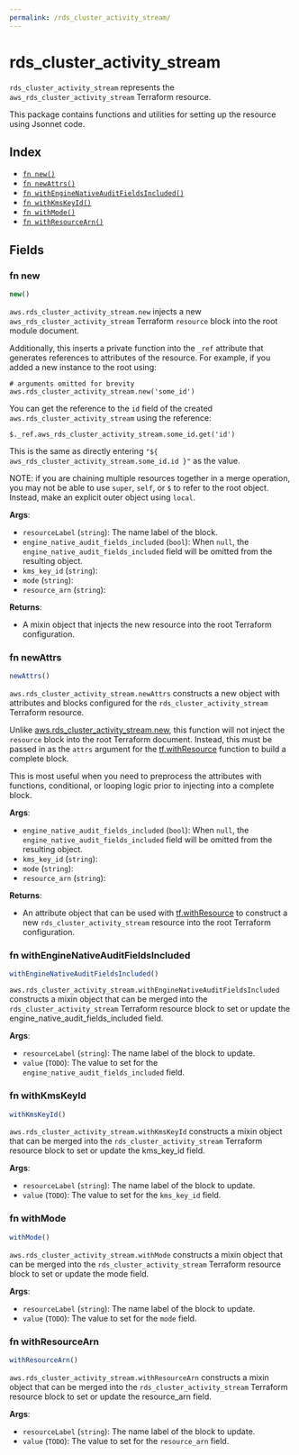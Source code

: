 ```yaml
---
permalink: /rds_cluster_activity_stream/
---
```


# rds_cluster_activity_stream

`rds_cluster_activity_stream` represents the `aws_rds_cluster_activity_stream` Terraform resource.



This package contains functions and utilities for setting up the resource using Jsonnet code.


## Index

* [`fn new()`](#fn-new)
* [`fn newAttrs()`](#fn-newattrs)
* [`fn withEngineNativeAuditFieldsIncluded()`](#fn-withenginenativeauditfieldsincluded)
* [`fn withKmsKeyId()`](#fn-withkmskeyid)
* [`fn withMode()`](#fn-withmode)
* [`fn withResourceArn()`](#fn-withresourcearn)

## Fields

### fn new

```ts
new()
```


`aws.rds_cluster_activity_stream.new` injects a new `aws_rds_cluster_activity_stream` Terraform `resource`
block into the root module document.

Additionally, this inserts a private function into the `_ref` attribute that generates references to attributes of the
resource. For example, if you added a new instance to the root using:

    # arguments omitted for brevity
    aws.rds_cluster_activity_stream.new('some_id')

You can get the reference to the `id` field of the created `aws.rds_cluster_activity_stream` using the reference:

    $._ref.aws_rds_cluster_activity_stream.some_id.get('id')

This is the same as directly entering `"${ aws_rds_cluster_activity_stream.some_id.id }"` as the value.

NOTE: if you are chaining multiple resources together in a merge operation, you may not be able to use `super`, `self`,
or `$` to refer to the root object. Instead, make an explicit outer object using `local`.

**Args**:
  - `resourceLabel` (`string`): The name label of the block.
  - `engine_native_audit_fields_included` (`bool`):  When `null`, the `engine_native_audit_fields_included` field will be omitted from the resulting object.
  - `kms_key_id` (`string`): 
  - `mode` (`string`): 
  - `resource_arn` (`string`): 

**Returns**:
- A mixin object that injects the new resource into the root Terraform configuration.


### fn newAttrs

```ts
newAttrs()
```


`aws.rds_cluster_activity_stream.newAttrs` constructs a new object with attributes and blocks configured for the `rds_cluster_activity_stream`
Terraform resource.

Unlike [aws.rds_cluster_activity_stream.new](#fn-rdsclusteractivitystreamnew), this function will not inject the `resource`
block into the root Terraform document. Instead, this must be passed in as the `attrs` argument for the
[tf.withResource](https://github.com/tf-libsonnet/core/tree/main/docs#fn-withresource) function to build a complete block.

This is most useful when you need to preprocess the attributes with functions, conditional, or looping logic prior to
injecting into a complete block.

**Args**:
  - `engine_native_audit_fields_included` (`bool`):  When `null`, the `engine_native_audit_fields_included` field will be omitted from the resulting object.
  - `kms_key_id` (`string`): 
  - `mode` (`string`): 
  - `resource_arn` (`string`): 

**Returns**:
  - An attribute object that can be used with [tf.withResource](https://github.com/tf-libsonnet/core/tree/main/docs#fn-withresource) to construct a new `rds_cluster_activity_stream` resource into the root Terraform configuration.


### fn withEngineNativeAuditFieldsIncluded

```ts
withEngineNativeAuditFieldsIncluded()
```

`aws.rds_cluster_activity_stream.withEngineNativeAuditFieldsIncluded` constructs a mixin object that can be merged into the `rds_cluster_activity_stream`
Terraform resource block to set or update the engine_native_audit_fields_included field.



**Args**:
  - `resourceLabel` (`string`): The name label of the block to update.
  - `value` (`TODO`): The value to set for the `engine_native_audit_fields_included` field.


### fn withKmsKeyId

```ts
withKmsKeyId()
```

`aws.rds_cluster_activity_stream.withKmsKeyId` constructs a mixin object that can be merged into the `rds_cluster_activity_stream`
Terraform resource block to set or update the kms_key_id field.



**Args**:
  - `resourceLabel` (`string`): The name label of the block to update.
  - `value` (`TODO`): The value to set for the `kms_key_id` field.


### fn withMode

```ts
withMode()
```

`aws.rds_cluster_activity_stream.withMode` constructs a mixin object that can be merged into the `rds_cluster_activity_stream`
Terraform resource block to set or update the mode field.



**Args**:
  - `resourceLabel` (`string`): The name label of the block to update.
  - `value` (`TODO`): The value to set for the `mode` field.


### fn withResourceArn

```ts
withResourceArn()
```

`aws.rds_cluster_activity_stream.withResourceArn` constructs a mixin object that can be merged into the `rds_cluster_activity_stream`
Terraform resource block to set or update the resource_arn field.



**Args**:
  - `resourceLabel` (`string`): The name label of the block to update.
  - `value` (`TODO`): The value to set for the `resource_arn` field.

